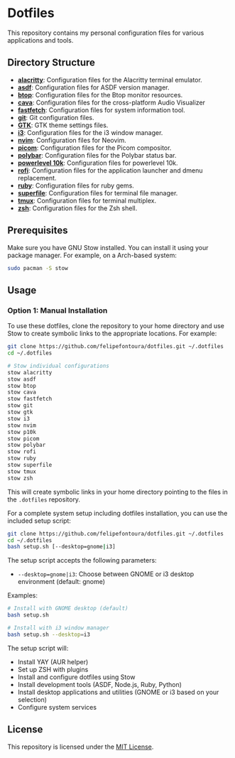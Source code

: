 # Dotfiles

This repository contains my personal configuration files for various applications and tools.

## Directory Structure

- **[alacritty](./alacritty/)**: Configuration files for the Alacritty terminal emulator.
- **[asdf](./asdf/)**: Configuration files for ASDF version manager.
- **[btop](./btop/)**: Configuration files for the Btop monitor resources.
- **[cava](./cava/)**: Configuration files for the cross-platform Audio Visualizer
- **[fastfetch](./fastfetch/)**: Configuration files for system information tool.
- **[git](./git/)**: Git configuration files.
- **[GTK](./gtk/)**: GTK theme settings files.
- **[i3](./i3/)**: Configuration files for the i3 window manager.
- **[nvim](./nvim/)**: Configuration files for Neovim.
- **[picom](./picom/)**: Configuration files for the Picom compositor.
- **[polybar](./polybar/)**: Configuration files for the Polybar status bar.
- **[powerlevel 10k](./p10k/)**: Configuration files for powerlevel 10k.
- **[rofi](./rofi/)**: Configuration files for the application launcher and dmenu replacement.
- **[ruby](./ruby/)**: Configuration files for ruby gems.
- **[superfile](./superfile/)**: Configuration files for terminal file manager.
- **[tmux](./tmux/)**: Configuration files for terminal multiplex.
- **[zsh](./zsh/)**: Configuration files for the Zsh shell.

## Prerequisites

Make sure you have GNU Stow installed. You can install it using your package manager. For example, on a Arch-based system:

```sh
sudo pacman -S stow
```

## Usage

### Option 1: Manual Installation

To use these dotfiles, clone the repository to your home directory and use Stow to create symbolic links to the appropriate locations. For example:

```sh
git clone https://github.com/felipefontoura/dotfiles.git ~/.dotfiles
cd ~/.dotfiles

# Stow individual configurations
stow alacritty
stow asdf
stow btop
stow cava
stow fastfetch
stow git
stow gtk
stow i3
stow nvim
stow p10k
stow picom
stow polybar
stow rofi
stow ruby
stow superfile
stow tmux
stow zsh
```

This will create symbolic links in your home directory pointing to the files in the `.dotfiles` repository.

For a complete system setup including dotfiles installation, you can use the included setup script:

```sh
git clone https://github.com/felipefontoura/dotfiles.git ~/.dotfiles
cd ~/.dotfiles
bash setup.sh [--desktop=gnome|i3]
```

The setup script accepts the following parameters:

- `--desktop=gnome|i3`: Choose between GNOME or i3 desktop environment (default: gnome)

Examples:

```sh
# Install with GNOME desktop (default)
bash setup.sh

# Install with i3 window manager
bash setup.sh --desktop=i3
```

The setup script will:

- Install YAY (AUR helper)
- Set up ZSH with plugins
- Install and configure dotfiles using Stow
- Install development tools (ASDF, Node.js, Ruby, Python)
- Install desktop applications and utilities (GNOME or i3 based on your selection)
- Configure system services

## License

This repository is licensed under the [MIT License](https://mit-license.org/).
